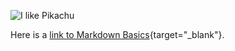 ![I like Pikachu](https://upload.wikimedia.org/wikipedia/en/a/a6/Pok%C3%A9mon_Pikachu_art.png)

Here is a [link to Markdown Basics](https://www.markdownguide.org/basic-syntax/){target="_blank"}.

